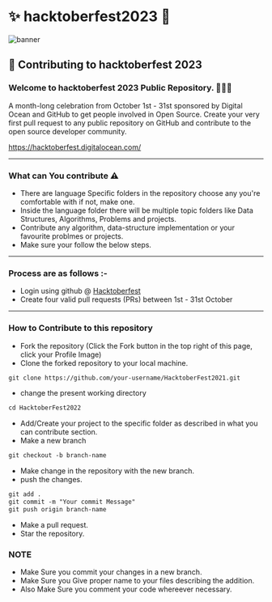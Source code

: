
# ✨ hacktoberfest2023 💫

![banner](https://hacktoberfest.com/_next/static/media/digitalocean-logo.43bef5fe.svg)

## 🌱 Contributing to hacktoberfest 2023

### Welcome to hacktoberfest 2023 Public Repository. 👨🏻‍💻
<p>A month-long celebration from October 1st - 31st sponsored by Digital Ocean and GitHub to get people involved in Open Source. Create your very first pull request to any public repository on GitHub and contribute to the open source developer community.

https://hacktoberfest.digitalocean.com/</p>

-----

### What can You contribute ⚠️ 
* There are language Specific folders in the repository choose any you're comfortable with if not, make one.
* Inside the language folder there will be multiple topic folders like Data Structures, Algorithms, Problems and projects.
* Contribute any algorithm, data-structure implementation or your favourite problmes or projects.
* Make sure your follow the below steps.
-----

### Process are as follows :- 
* Login using github @ [Hacktoberfest](https://hacktoberfest.digitalocean.com/)
* Create four valid pull requests (PRs) between 1st - 31st October

------
### How to Contribute to this repository

* Fork the repository (Click the Fork button in the top right of this page, click your Profile Image)
* Clone the forked repository to your local machine.
```markdown
git clone https://github.com/your-username/HacktoberFest2021.git
```
* change the present working directory
```markdown
cd HacktoberFest2022
```
* Add/Create your project to the specific folder as described in what you can contribute section.
* Make a new branch
```markdown
git checkout -b branch-name
```
* Make change in the repository with the new branch.
* push the changes.
```markdown
git add .
git commit -m "Your commit Message"
git push origin branch-name
```
* Make a pull request.
* Star the repository.

### NOTE

* Make Sure you commit your changes in a new branch.
* Make Sure you Give proper name to your files describing the addition.
* Also Make Sure you comment your code whereever necessary.
   
<!--       END OF README           END OF README         END OF README         END OF README          END OF README           END OF README           END OF README      -->
